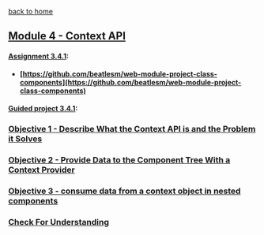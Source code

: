 [back to home](https://github.com/beatlesm/)

## [Module 4 - Context API](https://github.com/beatlesm/web/tree/main/3.4/Module341)

#### [Assignment 3.4.1](https://github.com/beatlesm/web/tree/main/3.4/Module341/Assignment341):

-   **[https://github.com/beatlesm/web-module-project-class-components](https://github.com/beatlesm/web-module-project-class-components)**
   
#### [Guided project 3.4.1](https://github.com/beatlesm/web/tree/main/3.4/Module341/guided341):


### [Objective 1 - Describe What the Context API is and the Problem it Solves](./Objects/Object_1.md)

### [Objective 2 - Provide Data to the Component Tree With a Context Provider](./Objects/Object_2.md)

### [Objective 3 - consume data from a context object in nested components](./Objects/Object_3.md)

### [Check For Understanding](./Objects/Understanding.md)